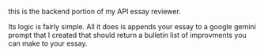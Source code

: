 this is the backend portion of my API essay reviewer. 

Its logic is fairly simple. All it does is appends your essay to a google gemini prompt that I created that should return a bulletin list of improvments you can make to your essay.
